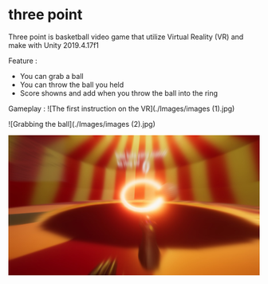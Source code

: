 # three point

Three point is basketball video game that utilize Virtual Reality (VR) and make with Unity 2019.4.17f1

Feature : 
- You can grab a ball 
- You can throw the ball you held
- Score showns and add when you throw the ball into the ring

Gameplay :
![The first instruction on the VR](./Images/images \(1).jpg)

![Grabbing the ball](./Images/images \(2).jpg)

![Shoot the ball](./Images/images(4).jpg)